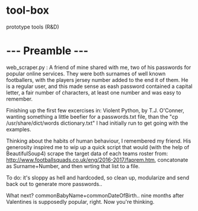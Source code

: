 # tool-box
prototype tools (R&D)

# --- Preamble --- #
web_scraper.py :
A friend of mine shared with me, two of his passwords for popular online services. They were both surnames of well known footballers,  with the players jersey number added to the end it of them. 
He is a regular user, and this made sense as eash password contained a capital letter, a fair number of characters, at least one number and was easy to remember. 

Finishing up the first few excercises in: Violent Python, by T.J. O'Conner, wanting something a little beefier for a passwords.txt file, than the "cp /usr/share/dict/words dictionary.txt" I had initially run to get going with the examples.

Thinking about the habits of human behaviour, I remembered my friend. His generosity inspired me to wip up a quick script that would (with the help of BeautifulSoup4) scrape the target data of each teams roster from: http://www.footballsquads.co.uk/eng/2016-2017/faprem.htm, concatonate as Surname+Number, and then wrting that list to a file.

To do:
it's sloppy as hell and hardcoded, so clean up, modularize and send back out to generate more passwords..

What next? commonBabyName+commonDateOfBirth.. nine months after Valentines is supposedly popular, right. Now you're thinking.

